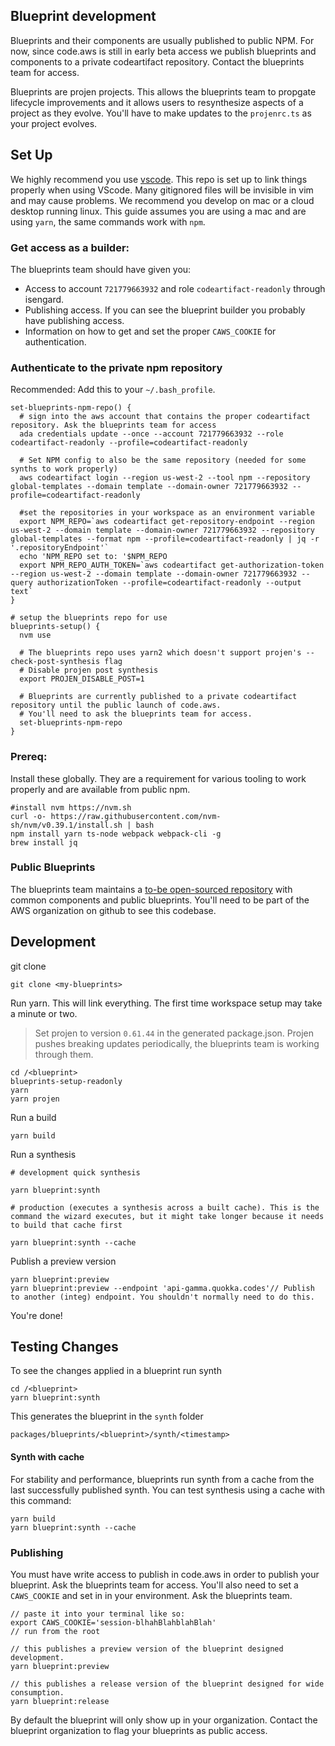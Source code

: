 ## Blueprint development

Blueprints and their components are usually published to public NPM. For now, since code.aws is still in early beta access we publish blueprints and
components to a private codeartifact repository. Contact the blueprints team for access.

Blueprints are projen projects. This allows the blueprints team to propgate lifecycle improvements and it allows users to resynthesize aspects of a
project as they evolve. You'll have to make updates to the `projenrc.ts` as your project evolves.

## Set Up

We highly recommend you use [vscode](https://code.visualstudio.com/). This repo is set up to link things properly when using VScode. Many gitignored
files will be invisible in vim and may cause problems. We recommend you develop on mac or a cloud desktop running linux. This guide assumes you are
using a mac and are using `yarn`, the same commands work with `npm`.

### Get access as a builder:

The blueprints team should have given you:

- Access to account `721779663932` and role `codeartifact-readonly` through isengard.
- Publishing access. If you can see the blueprint builder you probably have publishing access.
- Information on how to get and set the proper `CAWS_COOKIE` for authentication.

### Authenticate to the private npm repository

Recommended: Add this to your `~/.bash_profile`.

```
set-blueprints-npm-repo() {
  # sign into the aws account that contains the proper codeartifact repository. Ask the blueprints team for access
  ada credentials update --once --account 721779663932 --role codeartifact-readonly --profile=codeartifact-readonly

  # Set NPM config to also be the same repository (needed for some synths to work properly)
  aws codeartifact login --region us-west-2 --tool npm --repository global-templates --domain template --domain-owner 721779663932 --profile=codeartifact-readonly

  #set the repositories in your workspace as an environment variable
  export NPM_REPO=`aws codeartifact get-repository-endpoint --region us-west-2 --domain template --domain-owner 721779663932 --repository global-templates --format npm --profile=codeartifact-readonly | jq -r '.repositoryEndpoint'`
  echo 'NPM_REPO set to: '$NPM_REPO
  export NPM_REPO_AUTH_TOKEN=`aws codeartifact get-authorization-token --region us-west-2 --domain template --domain-owner 721779663932 --query authorizationToken --profile=codeartifact-readonly --output text`
}

# setup the blueprints repo for use
blueprints-setup() {
  nvm use

  # The blueprints repo uses yarn2 which doesn't support projen's --check-post-synthesis flag
  # Disable projen post synthesis
  export PROJEN_DISABLE_POST=1

  # Blueprints are currently published to a private codeartifact repository until the public launch of code.aws.
  # You'll need to ask the blueprints team for access.
  set-blueprints-npm-repo
}
```

### Prereq:

Install these globally. They are a requirement for various tooling to work properly and are available from public npm.

```
#install nvm https://nvm.sh
curl -o- https://raw.githubusercontent.com/nvm-sh/nvm/v0.39.1/install.sh | bash
npm install yarn ts-node webpack webpack-cli -g
brew install jq
```

### Public Blueprints

The blueprints team maintains a [to-be open-sourced repository](https://github.com/aws/caws-blueprints/blob/main/README.md) with common components and
public blueprints. You'll need to be part of the AWS organization on github to see this codebase.

## Development

git clone

```
git clone <my-blueprints>
```

Run yarn. This will link everything. The first time workspace setup may take a minute or two.

> Set projen to version `0.61.44` in the generated package.json. Projen pushes breaking updates periodically, the blueprints team is working through
> them.

```
cd /<blueprint>
blueprints-setup-readonly
yarn
yarn projen
```

Run a build

```
yarn build
```

Run a synthesis

```
# development quick synthesis

yarn blueprint:synth

# production (executes a synthesis across a built cache). This is the command the wizard executes, but it might take longer because it needs to build that cache first

yarn blueprint:synth --cache
```

Publish a preview version

```
yarn blueprint:preview
yarn blueprint:preview --endpoint 'api-gamma.quokka.codes'// Publish to another (integ) endpoint. You shouldn't normally need to do this.
```

You're done!

## Testing Changes

To see the changes applied in a blueprint run synth

```
cd /<blueprint>
yarn blueprint:synth
```

This generates the blueprint in the `synth` folder

```
packages/blueprints/<blueprint>/synth/<timestamp>
```

#### Synth with cache

For stability and performance, blueprints run synth from a cache from the last successfully published synth. You can test synthesis using a cache with
this command:

```
yarn build
yarn blueprint:synth --cache
```

### Publishing

You must have write access to publish in code.aws in order to publish your blueprint. Ask the blueprints team for access. You'll also need to set a
`CAWS_COOKIE` and set in in your environment. Ask the blueprints team.

```
// paste it into your terminal like so:
export CAWS_COOKIE='session-blhahBlahblahBlah'
// run from the root

// this publishes a preview version of the blueprint designed development.
yarn blueprint:preview

// this publishes a release version of the blueprint designed for wide consumption.
yarn blueprint:release
```

By default the blueprint will only show up in your organization. Contact the blueprint organization to flag your blueprints as public access.
